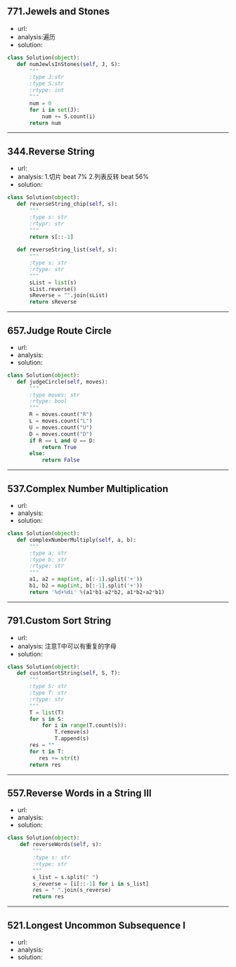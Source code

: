 ## 771.Jewels and Stones

 - url:
 - analysis:遍历
 - solution:
 
 ```python
class Solution(object):
    def numJewlsInStones(self, J, S):
        """
        :type J:str
        :type S:str
        :rtype: int
        """
        num = 0
        for i in set(J):
            num += S.count(i)
        return num
 ```

----------
## 344.Reverse String

 - url:
 - analysis: 1.切片  beat 7% 2.列表反转 beat 56%
 - solution:
 
 ```python
class Solution(object):
    def reverseString_chip(self, s):
        """
        :type s: str
        :rtypr: str
        """
        return s[::-1]
        
    def reverseString_list(self, s):
        """
        :type s: str
        :rtype: str
        """
        sList = list(s)
        sList.reverse()
        sReverse = "".join(sList)
        return sReverse
```
--------------
## 657.Judge Route Circle

 - url:
 - analysis: 
 - solution:
 ```python
class Solution(object):
    def judgeCircle(self, moves):
        """
        :type moves: str
        :rtype: bool
        """
        R = moves.count("R")
        L = moves.count("L")
        U = moves.count("U")
        D = moves.count("D")
        if R == L and U == D:
            return True 
        else:
            return False
```

-------------
## 537.Complex Number Multiplication
 - url:
 - analysis: 
 - solution:
 ```python
class Solution(object):
    def complexNumberMultiply(self, a, b):
        """
        :type a: str
        :type b: str
        :rtype: str
        """ 
        a1, a2 = map(int, a[:-1].split('+'))
        b1, b2 = map(int, b[:-1].split('+'))
        return '%d+%di' %(a1*b1-a2*b2, a1*b2+a2*b1)
 ```

------------
## 791.Custom Sort String

 - url:
 - analysis: 注意T中可以有重复的字母
 - solution:
 
 ```python
class Solution(object):
    def customSortString(self, S, T):
        """
        :type S: str
        :type T: str
        :rtype: str
        """
        T = list(T)
        for s in S:
            for i in range(T.count(s)):
                T.remove(s)
                T.append(s)
        res = ""        
        for t in T:        
           res += str(t) 
        return res
```

----------------
## 557.Reverse Words in a String III

 - url:
 - analysis:
 - solution:
 
```python
class Solution(object):
    def reverseWords(self, s):
        """
        :type s: str
        :rtype: str
        """
        s_list = s.split(" ")
        s_reverse = [i[::-1] for i in s_list]
        res = " ".join(s_reverse)
        return res
```
-------------
## 521.Longest Uncommon Subsequence I

 - url:
 - analysis:
 - solution:
 
 ```python

```